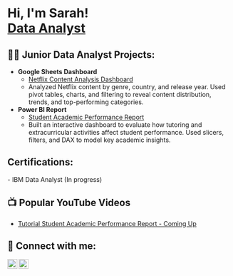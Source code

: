 <h1>Hi, I'm Sarah! <br/><a href="https://github.com/sarahntifu">Data Analyst</a></h1>

<h2>👨‍💻 Junior Data Analyst Projects:</h2>

- <b>Google Sheets Dashboard</b>  
  - [Netflix Content Analysis Dashboard](https://github.com/SarahEstellNtifu/Netflix-Content-Analysis)  
  -  Analyzed Netflix content by genre, country, and release year. Used pivot tables, charts, and filtering to reveal content distribution, trends, and top-performing categories.
- <b>Power BI Report</b>  
  - [Student Academic Performance Report](https://github.com/SarahEstellNtifu/Student-Academic-Performance) 
  - Built an interactive dashboard to evaluate how tutoring and extracurricular activities affect student performance. Used slicers, filters, and DAX to model key academic insights.

<h2> Certifications:</h2>
- IBM Data Analyst (In progress)

<h2>📺 Popular YouTube Videos</h2>

- [Tutorial Student Academic Performance Report - Coming Up](link)

<h2> 🤳 Connect with me:</h2>

[<img align="left" alt="Sarah Ntifu | LinkedIn" width="22px" src="https://cdn.jsdelivr.net/npm/simple-icons@v3/icons/linkedin.svg" />][linkedin]
[<img align="left" alt="Sarah Ntifu | Instagram" width="22px" src="https://cdn.jsdelivr.net/npm/simple-icons@v3/icons/instagram.svg" />][instagram]

[linkedin]: https://www.linkedin.com/in/sarahestellntifu
[instagram]: https://www.instagram.com/official__stargyal?igsh=MWptZnltam8waTltcQ%3D%3D&utm_source=qr



<!--
**SarahEstellNtifu/SarahEstellNtifu** is a ✨ _special_ ✨ repository because its `README.md` (this file) appears on your GitHub profile.

Here are some ideas to get you started:

- 🔭 I’m currently working on ...
- 🌱 I’m currently learning ...
- 👯 I’m looking to collaborate on ...
- 🤔 I’m looking for help with ...
- 💬 Ask me about ...
- 📫 How to reach me: ...
- 😄 Pronouns: ...
- ⚡ Fun fact: ...
-->

